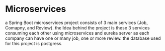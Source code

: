 # Microservices
a Spring Boot microservices project consists of 3 main services (Job, Comapny, and Review). the Idea behind the project is these 3 services consuming each other using microservices and eureka server as each company can have one or many job, one or more review. the database used for this project is postgress.
